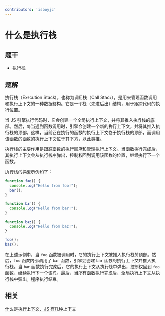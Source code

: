 ```yaml
---
contributors: 'isboyjc'
---
```


# 什么是执行栈


## 题干

- 执行栈



## 题解

<!-- ::: details 点我查看题解 -->

执行栈（Execution Stack），也称为调用栈（Call Stack），是用来管理函数调用和执行上下文的一种数据结构。它是一个栈（先进后出）结构，用于跟踪代码的执行位置。

当 JS 引擎执行代码时，它会创建一个全局执行上下文，并将其推入执行栈的底部。然后，每当遇到函数调用时，引擎会创建一个新的执行上下文，并将其推入执行栈的顶部。这样，当前正在执行的函数的执行上下文位于执行栈的顶部，而调用该函数的函数的执行上下文位于其下方，以此类推。

执行栈的主要作用是跟踪函数的执行顺序和管理执行上下文。当函数执行完成后，其执行上下文会从执行栈中弹出，控制权回到调用该函数的位置，继续执行下一个函数。

执行栈的典型示例如下：

```javascript
function foo() {
  console.log("Hello from foo!");
  bar();
}

function bar() {
  console.log("Hello from bar!");
}

function baz() {
  console.log("Hello from baz!");
}

foo();
baz();
```

在上述示例中，当 `foo` 函数被调用时，它的执行上下文被推入执行栈的顶部。然后，`foo` 函数内部调用了 `bar` 函数，引擎会创建 `bar` 函数的执行上下文并推入执行栈。当 `bar` 函数执行完成后，它的执行上下文从执行栈中弹出，控制权回到 `foo` 函数，继续执行下一个语句。最后，当所有函数执行完成后，全局执行上下文从执行栈中弹出，程序执行结束。

<!-- ::: -->


## 相关

[什么是执行上下文、JS 有几种上下文](../060scope/060030_execution_context.md)
